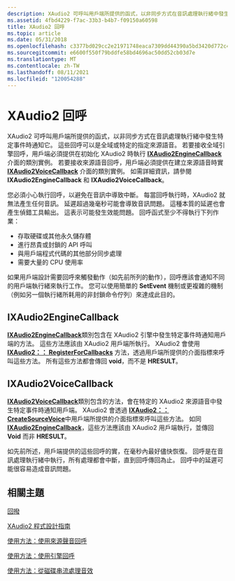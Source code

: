 ```yaml
---
description: XAudio2 可呼叫用戶端所提供的函式，以非同步方式在音訊處理執行緒中發生特定事件時通知它。
ms.assetid: 4fbd4229-f7ac-33b3-b4b7-f09150a60598
title: XAudio2 回呼
ms.topic: article
ms.date: 05/31/2018
ms.openlocfilehash: c3377bd029cc2e21971748eaca7309dd44390a5bd3420d772c45264dfdbd075c
ms.sourcegitcommit: e6600f550f79bddfe58bd4696ac50dd52cb03d7e
ms.translationtype: MT
ms.contentlocale: zh-TW
ms.lasthandoff: 08/11/2021
ms.locfileid: "120054288"
---
```

# <a name="xaudio2-callbacks"></a>XAudio2 回呼

XAudio2 可呼叫用戶端所提供的函式，以非同步方式在音訊處理執行緒中發生特定事件時通知它。 這些回呼可以是全域或特定的指定來源語音。 若要接收全域引擎回呼，用戶端必須提供在初始化 XAudio2 時執行 [**IXAudio2EngineCallback**](/windows/desktop/api/xaudio2/nn-xaudio2-ixaudio2enginecallback) 介面的類別實例。 若要接收來源語音回呼，用戶端必須提供在建立來源語音時實 [**IXAudio2VoiceCallback**](/windows/desktop/api/xaudio2/nn-xaudio2-ixaudio2voicecallback) 介面的類別實例。 如需詳細資訊，請參閱 **IXAudio2EngineCallback** 和 **IXAudio2VoiceCallback**。

您必須小心執行回呼，以避免在音訊中導致中斷。 每當回呼執行時，XAudio2 就無法產生任何音訊。 延遲超過幾毫秒可能會導致音訊問題。 這種本質的延遲也會產生偵錯工具輸出。 這表示可能發生效能問題。 回呼函式至少不得執行下列作業：

-   存取硬碟或其他永久儲存體
-   進行昂貴或封鎖的 API 呼叫
-   與用戶端程式代碼的其他部分同步處理
-   需要大量的 CPU 使用率

如果用戶端設計需要回呼來觸發動作（如先前所列的動作），回呼應該會通知不同的用戶端執行緒來執行工作。 您可以使用簡單的 **SetEvent** 機制或更複雜的機制（例如另一個執行緒所耗用的非封鎖命令佇列）來達成此目的。

## <a name="ixaudio2enginecallback"></a>IXAudio2EngineCallback

[**IXAudio2EngineCallback**](/windows/desktop/api/xaudio2/nn-xaudio2-ixaudio2enginecallback)類別包含在 XAudio2 引擎中發生特定事件時通知用戶端的方法。 這些方法應該由 XAudio2 用戶端所執行。 XAudio2 會使用 [**IXAudio2：： RegisterForCallbacks**](/windows/win32/api/xaudio2/nf-xaudio2-ixaudio2-registerforcallbacks) 方法，透過用戶端所提供的介面指標來呼叫這些方法。 所有這些方法都會傳回 **void**，而不是 **HRESULT**。

## <a name="ixaudio2voicecallback"></a>IXAudio2VoiceCallback

[**IXAudio2VoiceCallback**](/windows/desktop/api/xaudio2/nn-xaudio2-ixaudio2voicecallback)類別包含的方法，會在特定的 XAudio2 來源語音中發生特定事件時通知用戶端。 XAudio2 會透過 [**IXAudio2：： CreateSourceVoice**](/windows/win32/api/xaudio2/nf-xaudio2-ixaudio2-createsourcevoice)中用戶端所提供的介面指標來呼叫這些方法。 如同 [**IXAudio2EngineCallback**](/windows/desktop/api/xaudio2/nn-xaudio2-ixaudio2enginecallback)，這些方法應該由 XAudio2 用戶端執行，並傳回 **Void** 而非 **HRESULT**。

如先前所述，用戶端提供的這些回呼的實，在毫秒內最好儘快恢復。 回呼是在音訊處理執行緒中執行，所有處理都會中斷，直到回呼傳回為止。 回呼中的延遲可能很容易造成音訊問題。

## <a name="related-topics"></a>相關主題

<dl> <dt>

[回撥](callbacks.md)
</dt> <dt>

[XAudio2 程式設計指南](programming-guide.md)
</dt> <dt>

[使用方法：使用來源聲音回呼](how-to--use-source-voice-callbacks.md)
</dt> <dt>

[使用方法：使用引擎回呼](how-to--use-engine-callbacks.md)
</dt> <dt>

[使用方法：從磁碟串流處理音效](how-to--stream-a-sound-from-disk.md)
</dt> </dl>

 

 
